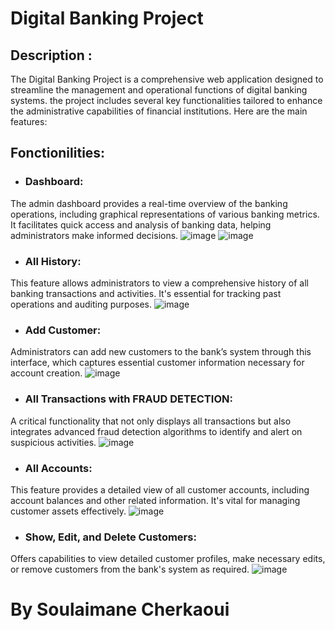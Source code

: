 # Digital Banking Project

## Description : 
The Digital Banking Project is a comprehensive web application designed to streamline the management and operational functions of digital banking systems. the project includes several key functionalities tailored to enhance the administrative capabilities of financial institutions. Here are the main features:

## Fonctionilities: 

* ### Dashboard:
The admin dashboard provides a real-time overview of the banking operations, including graphical representations of various banking metrics. It facilitates quick access and analysis of banking data, helping administrators make informed decisions.
![image](https://github.com/SoulaimaneCherkaoui/DigitalBanking/assets/133413185/4b9c6989-e144-4e8c-9694-43faaac20634)
![image](https://github.com/SoulaimaneCherkaoui/DigitalBanking/assets/133413185/5f51a5e1-d3b7-45fa-8f0a-a63170eb01f0)

* ### All History:
This feature allows administrators to view a comprehensive history of all banking transactions and activities. It's essential for tracking past operations and auditing purposes.
![image](https://github.com/SoulaimaneCherkaoui/DigitalBanking/assets/133413185/61bb5768-9bc4-475e-9127-d978cacfcb03)

* ### Add Customer:
Administrators can add new customers to the bank’s system through this interface, which captures essential customer information necessary for account creation.
![image](https://github.com/SoulaimaneCherkaoui/DigitalBanking/assets/133413185/68b6f59d-3dd6-4374-8001-b3f5fba39e80)

* ### All Transactions with FRAUD DETECTION:
A critical functionality that not only displays all transactions but also integrates advanced fraud detection algorithms to identify and alert on suspicious activities.
![image](https://github.com/SoulaimaneCherkaoui/DigitalBanking/assets/133413185/d09b1508-014a-4e31-a166-e6c444f45cca)

* ### All Accounts:
This feature provides a detailed view of all customer accounts, including account balances and other related information. It's vital for managing customer assets effectively.
![image](https://github.com/SoulaimaneCherkaoui/DigitalBanking/assets/133413185/4afba9fb-896c-4e7f-bbbc-312ff36cb7c6)

* ### Show, Edit, and Delete Customers:
Offers capabilities to view detailed customer profiles, make necessary edits, or remove customers from the bank's system as required.
![image](https://github.com/SoulaimaneCherkaoui/DigitalBanking/assets/133413185/d244283c-e7b0-442f-a967-730a7eabf1d7)


# By Soulaimane Cherkaoui
